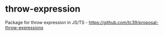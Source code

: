 # throw-expression
Package for throw expression in JS/TS - https://github.com/tc39/proposal-throw-expressions

